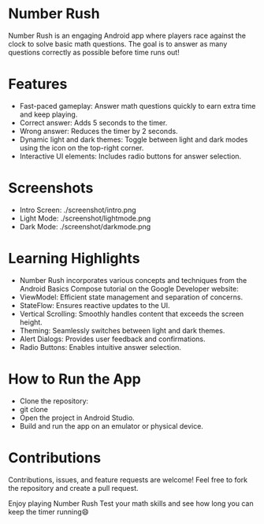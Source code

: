 # Number Rush
Number Rush is an engaging Android app where players race against the clock to solve basic math questions. The goal is to answer as many questions correctly as possible before time runs out!

# Features
* Fast-paced gameplay: Answer math questions quickly to earn extra time and keep playing.
* Correct answer: Adds 5 seconds to the timer.
* Wrong answer: Reduces the timer by 2 seconds.
* Dynamic light and dark themes: Toggle between light and dark modes using the icon on the top-right corner.
* Interactive UI elements: Includes radio buttons for answer selection.

# Screenshots
* Intro Screen: ./screenshot/intro.png
* Light Mode: ./screenshot/lightmode.png
* Dark Mode: ./screenshot/darkmode.png

# Learning Highlights
* Number Rush incorporates various concepts and techniques from the Android Basics Compose tutorial on the Google Developer website:
* ViewModel: Efficient state management and separation of concerns.
* StateFlow: Ensures reactive updates to the UI.
* Vertical Scrolling: Smoothly handles content that exceeds the screen height.
* Theming: Seamlessly switches between light and dark themes.
* Alert Dialogs: Provides user feedback and confirmations.
* Radio Buttons: Enables intuitive answer selection.

# How to Run the App
* Clone the repository:
* git clone <repository-url>
* Open the project in Android Studio.
* Build and run the app on an emulator or physical device.

# Contributions
Contributions, issues, and feature requests are welcome! Feel free to fork the repository and create a pull request.

Enjoy playing Number Rush
Test your math skills and see how long you can keep the timer running😄
